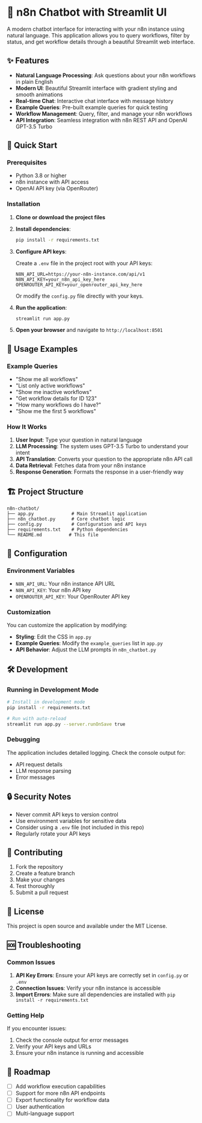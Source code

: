 # 🤖 n8n Chatbot with Streamlit UI

A modern chatbot interface for interacting with your n8n instance using natural language. This application allows you to query workflows, filter by status, and get workflow details through a beautiful Streamlit web interface.

## ✨ Features

- **Natural Language Processing**: Ask questions about your n8n workflows in plain English
- **Modern UI**: Beautiful Streamlit interface with gradient styling and smooth animations
- **Real-time Chat**: Interactive chat interface with message history
- **Example Queries**: Pre-built example queries for quick testing
- **Workflow Management**: Query, filter, and manage your n8n workflows
- **API Integration**: Seamless integration with n8n REST API and OpenAI GPT-3.5 Turbo

## 🚀 Quick Start

### Prerequisites

- Python 3.8 or higher
- n8n instance with API access
- OpenAI API key (via OpenRouter)

### Installation

1. **Clone or download the project files**

2. **Install dependencies**:
   ```bash
   pip install -r requirements.txt
   ```

3. **Configure API keys**:
   
   Create a `.env` file in the project root with your API keys:
   ```env
   N8N_API_URL=https://your-n8n-instance.com/api/v1
   N8N_API_KEY=your_n8n_api_key_here
   OPENROUTER_API_KEY=your_openrouter_api_key_here
   ```
   
   Or modify the `config.py` file directly with your keys.

4. **Run the application**:
   ```bash
   streamlit run app.py
   ```

5. **Open your browser** and navigate to `http://localhost:8501`

## 📝 Usage Examples

### Example Queries

- "Show me all workflows"
- "List only active workflows"
- "Show me inactive workflows"
- "Get workflow details for ID 123"
- "How many workflows do I have?"
- "Show me the first 5 workflows"

### How It Works

1. **User Input**: Type your question in natural language
2. **LLM Processing**: The system uses GPT-3.5 Turbo to understand your intent
3. **API Translation**: Converts your question to the appropriate n8n API call
4. **Data Retrieval**: Fetches data from your n8n instance
5. **Response Generation**: Formats the response in a user-friendly way

## 🏗️ Project Structure

```
n8n-chatbot/
├── app.py              # Main Streamlit application
├── n8n_chatbot.py      # Core chatbot logic
├── config.py           # Configuration and API keys
├── requirements.txt    # Python dependencies
└── README.md          # This file
```

## 🔧 Configuration

### Environment Variables

- `N8N_API_URL`: Your n8n instance API URL
- `N8N_API_KEY`: Your n8n API key
- `OPENROUTER_API_KEY`: Your OpenRouter API key

### Customization

You can customize the application by modifying:

- **Styling**: Edit the CSS in `app.py`
- **Example Queries**: Modify the `example_queries` list in `app.py`
- **API Behavior**: Adjust the LLM prompts in `n8n_chatbot.py`

## 🛠️ Development

### Running in Development Mode

```bash
# Install in development mode
pip install -r requirements.txt

# Run with auto-reload
streamlit run app.py --server.runOnSave true
```

### Debugging

The application includes detailed logging. Check the console output for:
- API request details
- LLM response parsing
- Error messages

## 🔒 Security Notes

- Never commit API keys to version control
- Use environment variables for sensitive data
- Consider using a `.env` file (not included in this repo)
- Regularly rotate your API keys

## 🤝 Contributing

1. Fork the repository
2. Create a feature branch
3. Make your changes
4. Test thoroughly
5. Submit a pull request

## 📄 License

This project is open source and available under the MIT License.

## 🆘 Troubleshooting

### Common Issues

1. **API Key Errors**: Ensure your API keys are correctly set in `config.py` or `.env`
2. **Connection Issues**: Verify your n8n instance is accessible
3. **Import Errors**: Make sure all dependencies are installed with `pip install -r requirements.txt`

### Getting Help

If you encounter issues:
1. Check the console output for error messages
2. Verify your API keys and URLs
3. Ensure your n8n instance is running and accessible

## 🎯 Roadmap

- [ ] Add workflow execution capabilities
- [ ] Support for more n8n API endpoints
- [ ] Export functionality for workflow data
- [ ] User authentication
- [ ] Multi-language support
